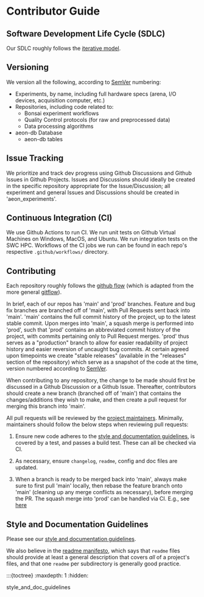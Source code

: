 # Contributor Guide

## Software Development Life Cycle (SDLC)

Our SDLC roughly follows the [iterative model](https://www.tutorialspoint.com/sdlc/sdlc_iterative_model.htm).

## Versioning

We version all the following, according to [SemVer](semver:) numbering: 

- Experiments, by name, including full hardware specs (arena, I/O devices, 
  acquisition computer, etc.)
- Repositories, including code related to:
  - Bonsai experiment workflows
  - Quality Control protocols (for raw and preprocessed data)
  - Data processing algorithms
- aeon-db Database
  - aeon-db tables

## Issue Tracking

We prioritize and track dev progress using Github Discussions and Github Issues in Github Projects. Issues and Discussions should ideally be created in the specific repository appropriate for the Issue/Discussion; all experiment and general Issues and Discussions should be created in 'aeon_experiments'.

## Continuous Integration (CI)

We use Github Actions to run CI. We run unit tests on Github Virtual Machines on Windows, MacOS, and Ubuntu. We run integration tests on the SWC HPC. Workflows of the CI jobs we run can be found in each repo's respective `.github/workflows/` directory.

## Contributing

Each repository roughly follows the [github flow](https://docs.github.com/en/get-started/using-github/github-flow) (which is adapted from the more general 
[gitflow](https://www.atlassian.com/git/tutorials/comparing-workflows/gitflow-workflow)). 

In brief, each of our repos has 'main' and 'prod' branches. Feature and bug fix branches are branched off of 'main', with Pull Requests sent back into 'main'. 'main' contains the full commit history of the project, up to the latest stable commit. Upon merges into 'main', a squash merge is performed into 'prod', such that 'prod' contains an abbreviated commit history of the project, with commits pertaining only to Pull Request merges. 'prod' thus serves as a "production" branch to allow for easier readability of project history and easier reversion of uncaught bug commits. At certain agreed upon timepoints we create "stable releases" (available in the "releases" section of the repository) which serve as a snapshot of the code at the time, version numbered according to [SemVer](semver:).

When contributing to any repository, the change to be made should first be discussed in a Github Discussion or a Github Issue. Thereafter, contributors should create a new branch (branched off of 'main') that contains the changes/additions they wish to make, and then create a pull request for merging this branch into 'main'.

All pull requests will be reviewed by the [project maintainers](target-project-maintainers). Minimally, maintainers should follow the below steps when reviewing pull requests:

1) Ensure new code adheres to the [style and documentation guidelines](#style-and-documentation-guidelines), is covered by a test, and passes a build test. These can all be checked via CI.

2) As necessary, ensure `changelog`, `readme`, config and doc files are updated.

3) When a branch is ready to be merged back into 'main', always make sure to first pull 'main' locally, then rebase the feature branch onto 'main' (cleaning up any merge conflicts as necessary), before merging the PR. The squash merge into 'prod' can be handled via CI. E.g., see [here](aeon-mecha-github:blob/main/.github/workflows/squash_merge_to_prod.yml)

## Style and Documentation Guidelines

Please see our [style and documentation guidelines](target-style-doc-guidelines).

We also believe in the [readme manifesto](https://www.thinkinghard.com/blog/TheREADMEManifesto), which says that `readme` files should provide at least a general description that covers _all_ of a project's files, and that one `readme` per subdirectory is generally good practice.


:::{toctree}
:maxdepth: 1
:hidden:

style_and_doc_guidelines
